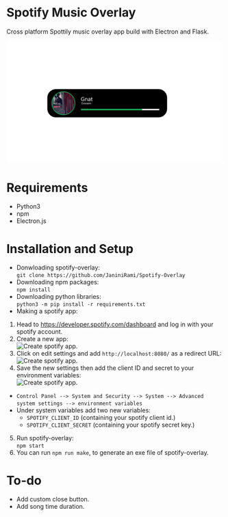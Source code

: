 # Spotify Music Overlay
Cross platform Spottily music overlay app build with Electron and Flask.

![Spotify-Overlay Design.](https://github.com/JaniniRami/Spotify-Overlay/blob/main/Design%20Files/design.png?raw=true)

# Requirements
* Python3
* npm
* Electron.js

# Installation and Setup
- Donwloading spotify-overlay:<br>
```git clone https://github.com/JaniniRami/Spotify-Overlay```
- Downloading npm packages:<br>
```npm install```
- Downloading python libraries:<br>
```python3 -m pip install -r requirements.txt```
- Making a spotify app:<br>
1) Head to https://developer.spotify.com/dashboard and log in with your spotify account.
2) Create a new app:<br>
![Create spotify app.](https://github.com/JaniniRami/Spotify-Overlay/blob/main/imgs/1.png?raw=true)
3) Click on edit settings and add ```http://localhost:8080/```  as a redirect URL:<br>
![Create spotify app.](https://github.com/JaniniRami/Spotify-Overlay/blob/main/imgs/2.png?raw=true)
4) Save the new settings then add the client ID and secret to your environment variables:<br>
![Create spotify app.](https://github.com/JaniniRami/Spotify-Overlay/blob/main/imgs/3.png?raw=true)
 - ```Control Panel --> System and Security --> System --> Advanced system settings --> environment variables```
 - Under system variables add two new variables:
   - ```SPOTIFY_CLIENT_ID``` (containing your spotify client id.)
   - ```SPOTIFY_CLIENT_SECRET``` (containing your spotify secret key.)
 5) Run spotify-overlay:<br>
 ```npm start```
 6) You can run ```npm run make```, to generate an exe file of spotify-overlay.
 
 # To-do
 * Add custom close button.
 * Add song time duration.
 
